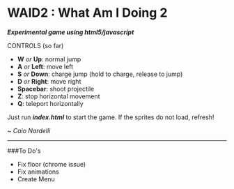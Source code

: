 WAID2 : What Am I Doing 2
===
_**Experimental game using html5/javascript**_


CONTROLS (so far)

- **W** *or* **Up**: normal jump  
- **A** *or* **Left**: move left  
- **S** *or* **Down**: charge jump (hold to charge, release to jump)  
- **D** *or* **Right**: move right  
- **Spacebar**: shoot projectile  
- **Z**: stop horizontal movement  
- **Q**: teleport horizontally  


Just run ***index.html*** to start the game. If the sprites do not load, refresh!

~ _Caio Nardelli_  

___
###To Do's
* Fix floor (chrome issue)
* Fix animations
* Create Menu